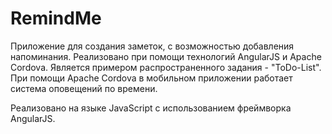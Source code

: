 # RemindMe
Приложение для создания заметок, с возможностью добавления напоминания. Реализовано при помощи технологий AngularJS и Apache Cordova. Является примером распространенного задания - "ToDo-List". При помощи Apache Cordova в мобильном приложении работает система оповещений по времени.

Реализовано на языке JavaScript с использованием фреймворка AngularJS.
